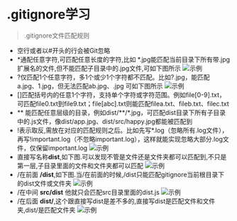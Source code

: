 # .gitignore学习
> .gitignore文件匹配规则
- 空行或者以#开头的行会被Git忽略
- *通配任意字符,可匹配任意长度的字符,比如 *.jpg能匹配当前目录下所有带.jpg扩展名的文件,但不能匹配子目录中的.jpg文件,可如下图所示
![示例](https://p3-juejin.byteimg.com/tos-cn-i-k3u1fbpfcp/c13310a9f58b4469937ade06d954f612~tplv-k3u1fbpfcp-jj-mark:3024:0:0:0:q75.awebp#?w=1356&h=934&s=104193&e=png&b=ffffff)
- ?仅匹配1个任意字符，多1个或少1个字符都不匹配。比如?.jpg，能匹配a.jpg、1.jpg，但无法匹配ab.jpg、.jpg 可如下图所示
![示例](https://p3-juejin.byteimg.com/tos-cn-i-k3u1fbpfcp/951c350e516745caa33b3fc7ccc75a95~tplv-k3u1fbpfcp-jj-mark:3024:0:0:0:q75.awebp#?w=1718&h=932&s=120921&e=png&b=ffffff)
- []匹配括号内的任意1个字符，支持单个字符或字符范围。例如file[0-9].txt，可匹配file0.txt到file9.txt；file[abc].txt则能匹配filea.txt、fileb.txt、filec.txt
- ** 能匹配任意层级的目录，例如dist/**/*.jpg，可匹配dist目录下所有子目录中的.js文件，像dist/app.jpg、dist/src/happy.jpg都能被匹配到
- !表示取反,需放在对应的匹配规则之后。比如先写*.log（忽略所有.log文件），再写!important.log（不忽略important.log），这样就能实现忽略大部分.log文件，仅保留important.log
![示例](https://p3-juejin.byteimg.com/tos-cn-i-k3u1fbpfcp/83933c54e1814ce5969c3d502e447607~tplv-k3u1fbpfcp-jj-mark:3024:0:0:0:q75.awebp#?w=1962&h=1166&s=134334&e=png&b=ffffff)
- 直接写名称**dist**,如下图.可以发现不管是文件还是文件夹都可以匹配到,不只是第一层,子目录里面的文件和文件夹都可以匹配
![示例](https://p3-juejin.byteimg.com/tos-cn-i-k3u1fbpfcp/a2641e25b82f4e328e987d43a6489f15~tplv-k3u1fbpfcp-jj-mark:3024:0:0:0:q75.awebp#?w=1920&h=888&s=111314&e=png&b=ffffff)
- /在前面 **/dist**,如下图.当/在前面的时候,/dist只能匹配gitignore当前根目录下的dist文件或文件夹
![示例](https://p3-juejin.byteimg.com/tos-cn-i-k3u1fbpfcp/dbd04152ca554140b5a55789ae5c4e38~tplv-k3u1fbpfcp-jj-mark:3024:0:0:0:q75.awebp#?w=1908&h=872&s=109817&e=png&b=ffffff)
- /在中间 **src/dist** 他就只会匹配src目录里面的dist.js
![示例](https://p3-juejin.byteimg.com/tos-cn-i-k3u1fbpfcp/f7b450ad4a9b4141be18b57afa0ee322~tplv-k3u1fbpfcp-jj-mark:3024:0:0:0:q75.awebp#?w=1928&h=834&s=109018&e=png&b=ffffff)
- /在后面 **dist/**,这个跟直接写dist是差不多的,直接写dist是匹配文件和文件夹,dist/是匹配文件夹
![示例](https://p3-juejin.byteimg.com/tos-cn-i-k3u1fbpfcp/f6788c4eb16b46f196f7a07185d6104d~tplv-k3u1fbpfcp-jj-mark:3024:0:0:0:q75.awebp#?w=1900&h=858&s=119321&e=png&b=ffffff)
